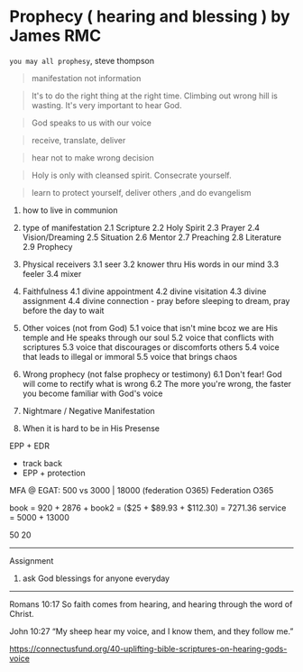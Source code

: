 # Prophecy ( hearing and blessing ) by James RMC

`you may all prophesy`, steve thompson

> manifestation not information

> It's to do the right thing at the right time. Climbing out wrong hill is wasting. It's very important to hear God.

> God speaks to us with our voice

> receive, translate, deliver 

> hear not to make wrong decision

> Holy is only with cleansed spirit. Consecrate yourself. 

> learn to protect yourself, deliver others ,and do evangelism

1. how to live in communion 
2. type of manifestation
2.1 Scripture
2.2 Holy Spirit
2.3 Prayer
2.4 Vision/Dreaming
2.5 Situation
2.6 Mentor
2.7 Preaching
2.8 Literature
2.9 Prophecy 

3. Physical receivers
3.1 seer
3.2 knower thru His words in our mind
3.3 feeler
3.4 mixer 

4. Faithfulness
4.1 divine appointment
4.2 divine visitation
4.3 divine assignment
4.4 divine connection - pray before sleeping to dream, pray before the day to wait

5. Other voices (not from God)
5.1 voice that isn't mine bcoz we are His temple and He speaks through our soul
5.2 voice that conflicts with scriptures
5.3 voice that discourages or discomforts others
5.4 voice that leads to illegal or immoral
5.5 voice that brings chaos

6. Wrong prophecy (not false prophecy or testimony)
6.1 Don't fear! God will come to rectify what is wrong
6.2 The more you're wrong, the faster you become familiar with God's voice

7. Nightmare / Negative Manifestation

8. When it is hard to be in His Presense 

EPP + EDR
- track back
- EPP + protection

MFA @ EGAT: 500 vs 3000 | 18000 (federation O365)
Federation O365



book = 920 + 2876 + 
book2 = ($25 + $89.93 + $112.30) = 7271.36 
service = 5000 + 13000


50
20 

--- 
Assignment 
1. ask God blessings for anyone everyday

--- 

Romans 10:17
So faith comes from hearing, and hearing through the word of Christ.


John 10:27
“My sheep hear my voice, and I know them, and they follow me.”


https://connectusfund.org/40-uplifting-bible-scriptures-on-hearing-gods-voice